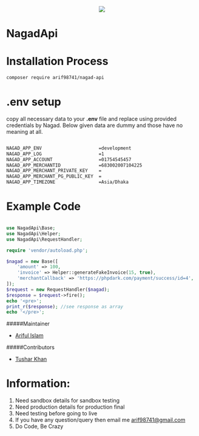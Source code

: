 <p align="center" ><img src="https://github.com/arif98741/nagadApi/blob/master/file/nagad-logo.png"></p>

# NagadApi

# Installation Process

```bash
composer require arif98741/nagad-api
```
# .env setup
copy all necessary data to your <strong>.env</strong> file and replace using provided 
credentials by Nagad. Below given data are dummy and those have
no meaning at all. 

```bash

NAGAD_APP_ENV                     =development
NAGAD_APP_LOG                     =1
NAGAD_APP_ACCOUNT                 =01754545457
NAGAD_APP_MERCHANTID              =683002007104225
NAGAD_APP_MERCHANT_PRIVATE_KEY    =
NAGAD_APP_MERCHANT_PG_PUBLIC_KEY  =
NAGAD_APP_TIMEZONE                =Asia/Dhaka
```

# Example Code

```php

use NagadApi\Base;
use NagadApi\Helper;
use NagadApi\RequestHandler;

require 'vendor/autoload.php';

$nagad = new Base([
    'amount' => 100,
    'invoice' => Helper::generateFakeInvoice(15, true),
    'merchantCallback' => 'https://phpdark.com/payment/success/id=4',
]);
$request = new RequestHandler($nagad);
$response = $request->fire();
echo '<pre>';
print_r($response); //see response as array
echo '</pre>';

```
#####Maintainer
<ul>
    <li><a href="https://github.com/arif98741">Ariful Islam</a></li>
</ul>


#####Contributors
<ul>
    <li><a href="https://github.com/tusharkhan">Tushar Khan</a></li>
</ul>



# Information:
1. Need sandbox details for sandbox testing
2. Need production details for production final
3. Need testing before going to live
4. If you have any question/query then email me arif98741@gmail.com
5. Do Code, Be Crazy



